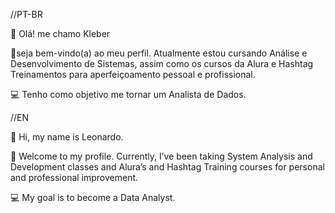 //PT-BR

👋 Olá! me chamo Kleber

🤝seja bem-vindo(a) ao meu perfil. Atualmente estou cursando Análise e Desenvolvimento de Sistemas, assim como os cursos da Alura e Hashtag Treinamentos para aperfeiçoamento pessoal e profissional.

💻 Tenho como objetivo me tornar um Analista de Dados.

//EN

👋 Hi, my name is Leonardo.

🤝 Welcome to my profile. Currently, I’ve been taking System Analysis and Development classes and Alura’s and Hashtag Training courses for personal and professional improvement.

💻 My goal is to become a Data Analyst.
